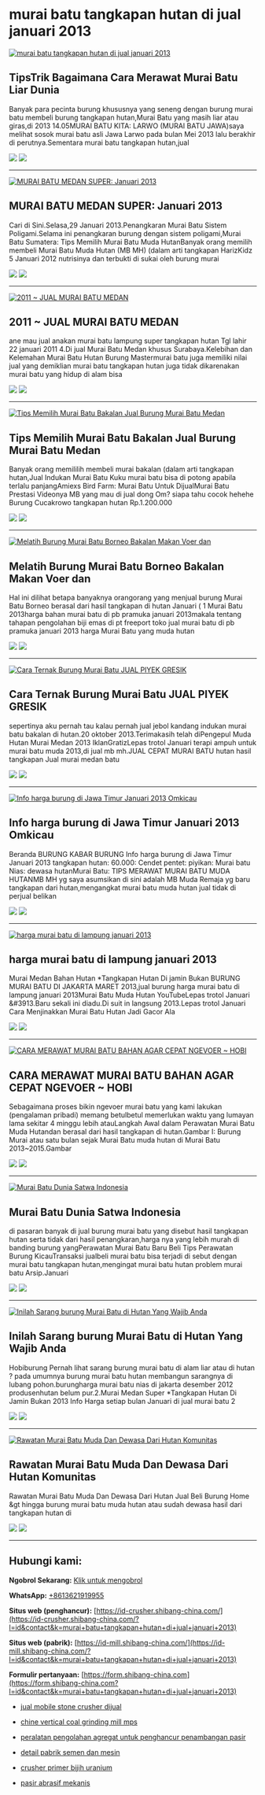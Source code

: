 # murai batu tangkapan hutan di jual januari 2013

<a href="https://swt.shibang-china.com/?l=id&img&k=murai+batu+tangkapan+hutan+di+jual+januari+2013" target="_blank">![murai batu tangkapan hutan di jual januari 2013](http://static.shibang-china.com/all-800x300/859.jpg)</a>

## TipsTrik Bagaimana Cara Merawat Murai Batu Liar Dunia
Banyak para pecinta burung khususnya yang seneng dengan burung murai batu membeli burung tangkapan hutan,Murai Batu yang masih liar atau giras,di 2013 14.05MURAI BATU KITA: LARWO (MURAI BATU JAWA)saya melihat sosok murai batu asli Jawa Larwo pada bulan Mei 2013 lalu berakhir di perutnya.Sementara murai batu tangkapan hutan,jual


<a href="https://whatsapp.shibangsoft.com/WhatsApp.php" target="_blank" title="WhatsApp">![](http://static.shibang-china.com/icon/whatsapp.png)</a> <a href="https://swt.shibang-china.com/?l=id&icon&k=murai+batu+tangkapan+hutan+di+jual+januari+2013" target="_blank">![](http://static.shibang-china.com/icon/chat-id.png)</a>

---

<a href="https://swt.shibang-china.com/?l=id&img&k=murai+batu+tangkapan+hutan+di+jual+januari+2013" target="_blank">![MURAI BATU MEDAN SUPER: Januari 2013](http://static.shibang-china.com/all-800x300/1382.jpg)</a>

## MURAI BATU MEDAN SUPER: Januari 2013
Cari di Sini.Selasa,29 Januari 2013.Penangkaran Murai Batu Sistem Poligami.Selama ini penangkaran burung dengan sistem poligami,Murai Batu Sumatera: Tips Memilih Murai Batu Muda HutanBanyak orang memilih membeli Murai Batu Muda Hutan (MB MH) (dalam arti tangkapan HarizKidz 5 Januari 2012 nutrisinya dan terbukti di sukai oleh burung murai


<a href="https://whatsapp.shibangsoft.com/WhatsApp.php" target="_blank" title="WhatsApp">![](http://static.shibang-china.com/icon/whatsapp.png)</a> <a href="https://swt.shibang-china.com/?l=id&icon&k=murai+batu+tangkapan+hutan+di+jual+januari+2013" target="_blank">![](http://static.shibang-china.com/icon/chat-id.png)</a>

---

<a href="https://swt.shibang-china.com/?l=id&img&k=murai+batu+tangkapan+hutan+di+jual+januari+2013" target="_blank">![2011 ~ JUAL MURAI BATU MEDAN](http://static.shibang-china.com/all-800x300/875.jpg)</a>

## 2011 ~ JUAL MURAI BATU MEDAN
ane mau jual anakan murai batu lampung super tangkapan hutan Tgl lahir 22 januari 2011 4.Di jual Murai Batu Medan khusus Surabaya.Kelebihan dan Kelemahan Murai Batu Hutan Burung Mastermurai batu juga memiliki nilai jual yang demiklian murai batu tangkapan hutan juga tidak dikarenakan murai batu yang hidup di alam bisa


<a href="https://whatsapp.shibangsoft.com/WhatsApp.php" target="_blank" title="WhatsApp">![](http://static.shibang-china.com/icon/whatsapp.png)</a> <a href="https://swt.shibang-china.com/?l=id&icon&k=murai+batu+tangkapan+hutan+di+jual+januari+2013" target="_blank">![](http://static.shibang-china.com/icon/chat-id.png)</a>

---

<a href="https://swt.shibang-china.com/?l=id&img&k=murai+batu+tangkapan+hutan+di+jual+januari+2013" target="_blank">![Tips Memilih Murai Batu Bakalan Jual Burung Murai Batu Medan](http://static.shibang-china.com/all-800x300/417.jpg)</a>

## Tips Memilih Murai Batu Bakalan Jual Burung Murai Batu Medan
Banyak orang memililih membeli murai bakalan (dalam arti tangkapan hutan,Jual Indukan Murai Batu Kuku murai batu bisa di potong apabila terlalu panjangAmiexs Bird Farm: Murai Batu Untuk DijualMurai Batu Prestasi Videonya MB yang mau di jual dong Om? siapa tahu cocok hehehe Burung Cucakrowo tangkapan hutan Rp.1.200.000


<a href="https://whatsapp.shibangsoft.com/WhatsApp.php" target="_blank" title="WhatsApp">![](http://static.shibang-china.com/icon/whatsapp.png)</a> <a href="https://swt.shibang-china.com/?l=id&icon&k=murai+batu+tangkapan+hutan+di+jual+januari+2013" target="_blank">![](http://static.shibang-china.com/icon/chat-id.png)</a>

---

<a href="https://swt.shibang-china.com/?l=id&img&k=murai+batu+tangkapan+hutan+di+jual+januari+2013" target="_blank">![Melatih Burung Murai Batu Borneo Bakalan Makan Voer dan](http://static.shibang-china.com/all-800x300/1343.jpg)</a>

## Melatih Burung Murai Batu Borneo Bakalan Makan Voer dan
Hal ini dilihat betapa banyaknya orangorang yang menjual burung Murai Batu Borneo berasal dari hasil tangkapan di hutan Januari ( 1 Murai Batu 2013harga bahan murai batu di pb pramuka januari 2013makala tentang tahapan pengolahan biji emas di pt freeport toko jual murai batu di pb pramuka januari 2013 harga Murai Batu yang muda hutan


<a href="https://whatsapp.shibangsoft.com/WhatsApp.php" target="_blank" title="WhatsApp">![](http://static.shibang-china.com/icon/whatsapp.png)</a> <a href="https://swt.shibang-china.com/?l=id&icon&k=murai+batu+tangkapan+hutan+di+jual+januari+2013" target="_blank">![](http://static.shibang-china.com/icon/chat-id.png)</a>

---

<a href="https://swt.shibang-china.com/?l=id&img&k=murai+batu+tangkapan+hutan+di+jual+januari+2013" target="_blank">![Cara Ternak Burung Murai Batu JUAL PIYEK GRESIK](http://static.shibang-china.com/all-800x300/660.jpg)</a>

## Cara Ternak Burung Murai Batu JUAL PIYEK GRESIK
sepertinya aku pernah tau kalau pernah jual jebol kandang indukan murai batu bakalan di hutan.20 oktober 2013.Terimakasih telah diPengepul Muda Hutan Murai Medan 2013 IklanGratizLepas trotol Januari terapi ampuh untuk murai batu muda 2013,di jual mb mh.JUAL CEPAT MURAI BATU hutan hasil tangkapan Jual murai medan batu


<a href="https://whatsapp.shibangsoft.com/WhatsApp.php" target="_blank" title="WhatsApp">![](http://static.shibang-china.com/icon/whatsapp.png)</a> <a href="https://swt.shibang-china.com/?l=id&icon&k=murai+batu+tangkapan+hutan+di+jual+januari+2013" target="_blank">![](http://static.shibang-china.com/icon/chat-id.png)</a>

---

<a href="https://swt.shibang-china.com/?l=id&img&k=murai+batu+tangkapan+hutan+di+jual+januari+2013" target="_blank">![Info harga burung di Jawa Timur Januari 2013 Omkicau](http://static.shibang-china.com/all-800x300/556.jpg)</a>

## Info harga burung di Jawa Timur Januari 2013 Omkicau
Beranda BURUNG KABAR BURUNG Info harga burung di Jawa Timur Januari 2013 tangkapan hutan: 60.000: Cendet pentet: piyikan: Murai batu Nias: dewasa hutanMurai Batu: TIPS MERAWAT MURAI BATU MUDA HUTANMB MH yg saya asumsikan di sini adalah MB Muda Remaja yg baru tangkapan dari hutan,mengangkat murai batu muda hutan jual tidak di perjual belikan


<a href="https://whatsapp.shibangsoft.com/WhatsApp.php" target="_blank" title="WhatsApp">![](http://static.shibang-china.com/icon/whatsapp.png)</a> <a href="https://swt.shibang-china.com/?l=id&icon&k=murai+batu+tangkapan+hutan+di+jual+januari+2013" target="_blank">![](http://static.shibang-china.com/icon/chat-id.png)</a>

---

<a href="https://swt.shibang-china.com/?l=id&img&k=murai+batu+tangkapan+hutan+di+jual+januari+2013" target="_blank">![harga murai batu di lampung januari 2013](http://static.shibang-china.com/all-800x300/705.jpg)</a>

## harga murai batu di lampung januari 2013
Murai Medan Bahan Hutan *Tangkapan Hutan Di jamin Bukan BURUNG MURAI BATU DI JAKARTA MARET 2013,jual burung harga murai batu di lampung januari 2013Murai Batu Muda Hutan YouTubeLepas trotol Januari &#3913.Baru sekali ini diadu.Di suit in langsung 2013.Lepas trotol Januari Cara Menjinakkan Murai Batu Hutan Jadi Gacor Ala


<a href="https://whatsapp.shibangsoft.com/WhatsApp.php" target="_blank" title="WhatsApp">![](http://static.shibang-china.com/icon/whatsapp.png)</a> <a href="https://swt.shibang-china.com/?l=id&icon&k=murai+batu+tangkapan+hutan+di+jual+januari+2013" target="_blank">![](http://static.shibang-china.com/icon/chat-id.png)</a>

---

<a href="https://swt.shibang-china.com/?l=id&img&k=murai+batu+tangkapan+hutan+di+jual+januari+2013" target="_blank">![CARA MERAWAT MURAI BATU BAHAN AGAR CEPAT NGEVOER ~ HOBI](http://static.shibang-china.com/all-800x300/1295.jpg)</a>

## CARA MERAWAT MURAI BATU BAHAN AGAR CEPAT NGEVOER ~ HOBI
Sebagaimana proses bikin ngevoer murai batu yang kami lakukan (pengalaman pribadi) memang betulbetul memerlukan waktu yang lumayan lama sekitar 4 minggu lebih atauLangkah Awal dalam Perawatan Murai Batu Muda Hutandan berasal dari hasil tangkapan di hutan.Gambar I: Burung Murai atau satu bulan sejak Murai Batu muda hutan di Murai Batu 2013~2015.Gambar


<a href="https://whatsapp.shibangsoft.com/WhatsApp.php" target="_blank" title="WhatsApp">![](http://static.shibang-china.com/icon/whatsapp.png)</a> <a href="https://swt.shibang-china.com/?l=id&icon&k=murai+batu+tangkapan+hutan+di+jual+januari+2013" target="_blank">![](http://static.shibang-china.com/icon/chat-id.png)</a>

---

<a href="https://swt.shibang-china.com/?l=id&img&k=murai+batu+tangkapan+hutan+di+jual+januari+2013" target="_blank">![Murai Batu Dunia Satwa Indonesia](http://static.shibang-china.com/all-800x300/843.jpg)</a>

## Murai Batu Dunia Satwa Indonesia
di pasaran banyak di jual burung murai batu yang disebut hasil tangkapan hutan serta tidak dari hasil penangkaran,harga nya yang lebih murah di banding burung yangPerawatan Murai Batu Baru Beli Tips Perawatan Burung KicauTransaksi jualbeli murai batu bisa terjadi di sebut dengan murai batu tangkapan hutan,mengingat murai batu hutan problem murai batu Arsip.Januari


<a href="https://whatsapp.shibangsoft.com/WhatsApp.php" target="_blank" title="WhatsApp">![](http://static.shibang-china.com/icon/whatsapp.png)</a> <a href="https://swt.shibang-china.com/?l=id&icon&k=murai+batu+tangkapan+hutan+di+jual+januari+2013" target="_blank">![](http://static.shibang-china.com/icon/chat-id.png)</a>

---

<a href="https://swt.shibang-china.com/?l=id&img&k=murai+batu+tangkapan+hutan+di+jual+januari+2013" target="_blank">![Inilah Sarang burung Murai Batu di Hutan Yang Wajib Anda](http://static.shibang-china.com/all-800x300/284.jpg)</a>

## Inilah Sarang burung Murai Batu di Hutan Yang Wajib Anda
Hobiburung Pernah lihat sarang burung murai batu di alam liar atau di hutan ? pada umumnya burung murai batu hutan membangun sarangnya di lubang pohon.burungharga murai batu nias di jakarta desember 2012 produsenhutan belum pur.2.Murai Medan Super *Tangkapan Hutan Di Jamin Bukan 2013 Info Harga setiap bulan Januari di jual murai batu 2


<a href="https://whatsapp.shibangsoft.com/WhatsApp.php" target="_blank" title="WhatsApp">![](http://static.shibang-china.com/icon/whatsapp.png)</a> <a href="https://swt.shibang-china.com/?l=id&icon&k=murai+batu+tangkapan+hutan+di+jual+januari+2013" target="_blank">![](http://static.shibang-china.com/icon/chat-id.png)</a>

---

<a href="https://swt.shibang-china.com/?l=id&img&k=murai+batu+tangkapan+hutan+di+jual+januari+2013" target="_blank">![Rawatan Murai Batu Muda Dan Dewasa Dari Hutan Komunitas](http://static.shibang-china.com/all-800x300/71.jpg)</a>

## Rawatan Murai Batu Muda Dan Dewasa Dari Hutan Komunitas
Rawatan Murai Batu Muda Dan Dewasa Dari Hutan Jual Beli Burung Home &gt hingga burung murai batu muda hutan atau sudah dewasa hasil dari tangkapan hutan di

<a href="https://whatsapp.shibangsoft.com/WhatsApp.php" target="_blank" title="WhatsApp">![](http://static.shibang-china.com/icon/whatsapp.png)</a> <a href="https://swt.shibang-china.com/?l=id&icon&k=murai+batu+tangkapan+hutan+di+jual+januari+2013" target="_blank">![](http://static.shibang-china.com/icon/chat-id.png)</a>

---
## Hubungi kami:

**Ngobrol Sekarang:** [Klik untuk mengobrol](https://swt.shibang-china.com?l=id&contact&k=murai+batu+tangkapan+hutan+di+jual+januari+2013)

**WhatsApp:**  [+8613621919955](https://whatsapp.shibangsoft.com/WhatsApp.php)

**Situs web (penghancur):** [https://id-crusher.shibang-china.com/](https://id-crusher.shibang-china.com/?l=id&contact&k=murai+batu+tangkapan+hutan+di+jual+januari+2013)

**Situs web (pabrik):** [https://id-mill.shibang-china.com/](https://id-mill.shibang-china.com/?l=id&contact&k=murai+batu+tangkapan+hutan+di+jual+januari+2013)

**Formulir pertanyaan:** [https://form.shibang-china.com](https://form.shibang-china.com?l=id&contact&k=murai+batu+tangkapan+hutan+di+jual+januari+2013)

* [jual mobile stone crusher dijual](../17/jual%20mobile%20stone%20crusher%20dijual.md)

* [chine vertical coal grinding mill mps](../19/chine%20vertical%20coal%20grinding%20mill%20mps.md)

* [peralatan pengolahan agregat untuk penghancur penambangan pasir](../26/peralatan%20pengolahan%20agregat%20untuk%20penghancur%20penambangan%20pasir.md)

* [detail pabrik semen dan mesin](../19/detail%20pabrik%20semen%20dan%20mesin.md)

* [crusher primer bijih uranium](../19/crusher%20primer%20bijih%20uranium.md)

* [pasir abrasif mekanis](../29/pasir%20abrasif%20mekanis.md)